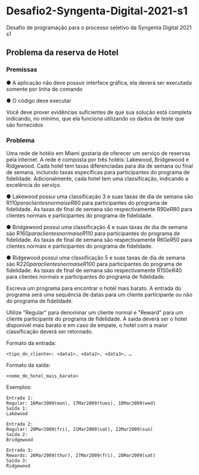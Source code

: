 # Desafio2-Syngenta-Digital-2021-s1
Desafio de programação para o processo seletivo da Syngenta Digital 2021 s1


## Problema da reserva de Hotel

### Premissas

●	A aplicação não deve possuir interface gráfica, ela deverá ser executada somente por linha de comando
    
●	O código deve executar

Você deve prover evidências suficientes de que sua solução está completa indicando, no mínimo, que ela funciona utilizando os dados de teste que são fornecidos

### Problema
Uma rede de hotéis em Miami gostaria de oferecer um serviço de reservas pela internet. A rede é composta por três hotéis: Lakewood, Bridgewood e Ridgewood. Cada hotel tem taxas diferenciadas para dia de semana ou final de semana, incluindo taxas específicas para participantes do programa de fidelidade. Adicionalmente, cada hotel tem uma classificação, indicando a excelência do serviço.

●	Lakewood possui uma classificação 3 e suas taxas de dia de semana são R$110 para clientes normais e R$80 para participantes do programa de fidelidade. As taxas de final de semana são respectivamente R$90 e R$80 para clientes normais e participantes do programa de fidelidade.

●	Bridgewood possui uma classificação 4 e suas taxas de dia de semana são R$160 para clientes normais e R$110 para participantes do programa de fidelidade. As taxas de final de semana são respectivamente R$60 e R$50 para clientes normais e participantes do programa de fidelidade.

●	Ridgewood possui uma classificação 5 e suas taxas de dia de semana são R$220 para clientes normais e R$100 para participantes do programa de fidelidade. As taxas de final de semana são respectivamente R$150 e R$40 para clientes normais e participantes do programa de fidelidade.

 
Escreva um programa para encontrar o hotel mais barato. A entrada do programa será uma sequência de datas para um cliente participante ou não do programa de fidelidade.

Utilize "Regular" para denominar um cliente normal e "Reward" para um cliente participante do programa de fidelidade. A saída deverá ser o hotel disponível mais barato e em caso de empate, o hotel com a maior classificação deverá ser retornado.

Formato da entrada:
```
<tipo_do_cliente>: <data1>, <data2>, <data3>, …
```
 

Formato da saída:
```
<nome_do_hotel_mais_barato>
```
 
Exemplos:
```
Entrada 1:
Regular: 16Mar2009(mon), 17Mar2009(tues), 18Mar2009(wed)
Saída 1:
Lakewood
```
```
Entrada 2:
Regular: 20Mar2009(fri), 21Mar2009(sat), 22Mar2009(sun)
Saída 2:
Bridgewood
```
```
Entrada 3:
Rewards: 26Mar2009(thur), 27Mar2009(fri), 28Mar2009(sat)
Saída 3:
Ridgewood
